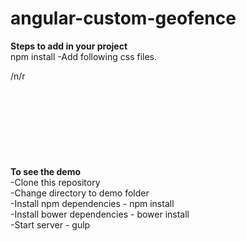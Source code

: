 # angular-custom-geofence
<b>Steps to add in your project</b> <br>
npm install 
-Add following css files.<br>
 <link href="bower_components/bootstrap/dist/css/bootstrap.css" rel="stylesheet"> /n/r
 <link href="bower_components/angular-custom-geofence/geofence.css" rel="stylesheet>
-Add following js files.<br>
<script src="bower_components/jquery/dist/jquery.min.js"></script><br>
<script src="bower_components/angular/angular.js"></script><br>
<script src="bower_components/bootstrap/dist/js/bootstrap.min.js"></script><br>
<script src="bower_components/angular-bootstrap/ui-bootstrap.min.js"></script><br>
<script src="bower_components/angular-bootstrap/ui-bootstrap-tpls.min.js"></script><br>
<script src="bower_components/angular-custom-geofence/geofence.min.js"></script><br>
<script src="bower_components/lodash/lodash.js"></script><br>
<script type="text/javascript" src="https://maps.googleapis.com/maps/api/js?key=YOUR_API_KEY&libraries=drawing,places,visualization"></script><br><br>
<b>To see the demo</b> <br>
-Clone this repository <br>
-Change directory to demo folder <br>
-Install npm dependencies - npm install <br>
-Install bower dependencies - bower install <br>
-Start server - gulp
